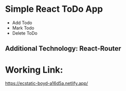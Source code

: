 # Simple React ToDo App

- Add Todo
- Mark Todo
- Delete ToDo

## Additional Technology: React-Router

# Working Link:
https://ecstatic-boyd-a16d5a.netlify.app/
